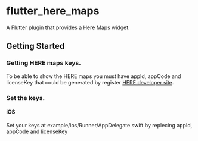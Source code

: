 # flutter_here_maps

A Flutter plugin that provides a Here Maps widget.

## Getting Started

### Getting HERE maps keys.

To be able to show the HERE maps you must have appId, appCode and licenseKey 
that could be generated by register [HERE developer site](developer.here.com).

### Set the keys.

#### iOS
Set your keys at example/ios/Runner/AppDelegate.swift by replecing appId, appCode and licenseKey